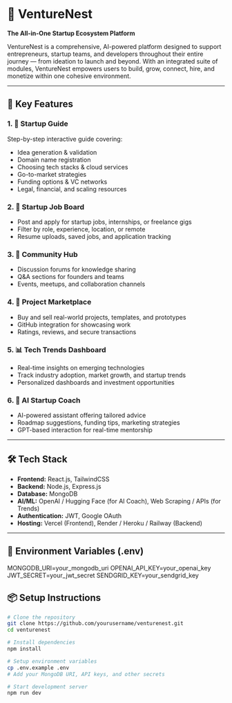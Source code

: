 # 🚀 VentureNest

**The All-in-One Startup Ecosystem Platform**

VentureNest is a comprehensive, AI-powered platform designed to support entrepreneurs, startup teams, and developers throughout their entire journey — from ideation to launch and beyond. With an integrated suite of modules, VentureNest empowers users to build, grow, connect, hire, and monetize within one cohesive environment.

---

## 🌟 Key Features

### 1. 📘 Startup Guide
Step-by-step interactive guide covering:
- Idea generation & validation
- Domain name registration
- Choosing tech stacks & cloud services
- Go-to-market strategies
- Funding options & VC networks
- Legal, financial, and scaling resources

### 2. 💼 Startup Job Board
- Post and apply for startup jobs, internships, or freelance gigs
- Filter by role, experience, location, or remote
- Resume uploads, saved jobs, and application tracking

### 3. 🤝 Community Hub
- Discussion forums for knowledge sharing
- Q&A sections for founders and teams
- Events, meetups, and collaboration channels

### 4. 🛒 Project Marketplace
- Buy and sell real-world projects, templates, and prototypes
- GitHub integration for showcasing work
- Ratings, reviews, and secure transactions

### 5. 📊 Tech Trends Dashboard
- Real-time insights on emerging technologies
- Track industry adoption, market growth, and startup trends
- Personalized dashboards and investment opportunities

### 6. 🧠 AI Startup Coach
- AI-powered assistant offering tailored advice
- Roadmap suggestions, funding tips, marketing strategies
- GPT-based interaction for real-time mentorship

---

## 🛠️ Tech Stack

- **Frontend:** React.js, TailwindCSS
- **Backend:** Node.js, Express.js
- **Database:** MongoDB
- **AI/ML:** OpenAI / Hugging Face (for AI Coach), Web Scraping / APIs (for Trends)
- **Authentication:** JWT, Google OAuth
- **Hosting:** Vercel (Frontend), Render / Heroku / Railway (Backend)

---

## 🔐 Environment Variables (.env)
MONGODB_URI=your_mongodb_uri
OPENAI_API_KEY=your_openai_key
JWT_SECRET=your_jwt_secret
SENDGRID_KEY=your_sendgrid_key


## 📦 Setup Instructions

```bash
# Clone the repository
git clone https://github.com/yourusername/venturenest.git
cd venturenest

# Install dependencies
npm install

# Setup environment variables
cp .env.example .env
# Add your MongoDB URI, API keys, and other secrets

# Start development server
npm run dev
